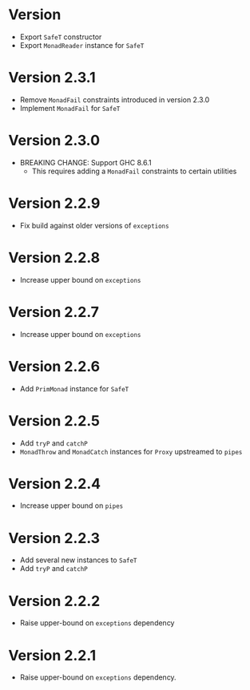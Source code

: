 # Version

* Export `SafeT` constructor
* Export `MonadReader` instance for `SafeT`

# Version 2.3.1

* Remove `MonadFail` constraints introduced in version 2.3.0
* Implement `MonadFail` for `SafeT`

# Version 2.3.0

* BREAKING CHANGE: Support GHC 8.6.1
    * This requires adding a `MonadFail` constraints to certain utilities

# Version 2.2.9

* Fix build against older versions of `exceptions`

# Version 2.2.8

* Increase upper bound on `exceptions`

# Version 2.2.7

* Increase upper bound on `exceptions`

# Version 2.2.6

* Add `PrimMonad` instance for `SafeT`

# Version 2.2.5

* Add `tryP` and `catchP`
* `MonadThrow` and `MonadCatch` instances for `Proxy` upstreamed to `pipes`

# Version 2.2.4

* Increase upper bound on `pipes`

# Version 2.2.3

* Add several new instances to `SafeT`
* Add `tryP` and `catchP`

# Version 2.2.2

* Raise upper-bound on `exceptions` dependency

# Version 2.2.1

* Raise upper-bound on `exceptions` dependency.
